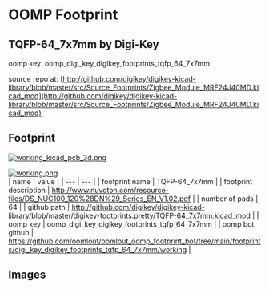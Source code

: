# OOMP Footprint  
## TQFP-64_7x7mm  by Digi-Key  
  
oomp key: oomp_digi_key_digikey_footprints_tqfp_64_7x7mm  
  
source repo at: [http://github.com/digikey/digikey-kicad-library/blob/master/src/Source_Footprints/Zigbee_Module_MRF24J40MD.kicad_mod](http://github.com/digikey/digikey-kicad-library/blob/master/src/Source_Footprints/Zigbee_Module_MRF24J40MD.kicad_mod)  
## Footprint  
  
[![working_kicad_pcb_3d.png](working_kicad_pcb_3d_600.png)](working_kicad_pcb_3d.png)  
  
[![working.png](working_600.png)](working.png)  
| name | value | 
| --- | --- | 
| footprint name | TQFP-64_7x7mm | 
| footprint description | http://www.nuvoton.com/resource-files/DS_NUC100_120%28DN%29_Series_EN_V1.02.pdf | 
| number of pads | 64 | 
| github path | http://github.com/digikey/digikey-kicad-library/blob/master/digikey-footprints.pretty/TQFP-64_7x7mm.kicad_mod | 
| oomp key | oomp_digi_key_digikey_footprints_tqfp_64_7x7mm | 
| oomp bot github | https://github.com/oomlout/oomlout_oomp_footprint_bot/tree/main/footprints/digi_key_digikey_footprints_tqfp_64_7x7mm/working | 
## Images  
